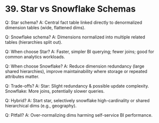 # 39. Star vs Snowflake Schemas

Q: Star schema?
A: Central fact table linked directly to denormalized dimension tables (wide, flattened dims).

Q: Snowflake schema?
A: Dimensions normalized into multiple related tables (hierarchies split out).

Q: When choose Star?
A: Faster, simpler BI querying; fewer joins; good for common analytics workloads.

Q: When choose Snowflake?
A: Reduce dimension redundancy (large shared hierarchies), improve maintainability where storage or repeated attributes matter.

Q: Trade-offs?
A: Star: Slight redundancy & possible update complexity. Snowflake: More joins, potentially slower queries.

Q: Hybrid?
A: Start star, selectively snowflake high-cardinality or shared hierarchical dims (e.g., geography).

Q: Pitfall?
A: Over-normalizing dims harming self-service BI performance.
